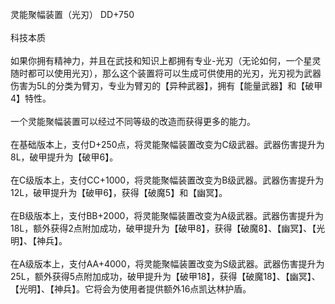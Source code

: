 <title>光刀</title>
<meta name="GENERATOR" content="WinCHM">
<meta http-equiv="Content-Type" content="text/html; charset=gb2312">
<br>灵能聚幅装置（光刃） DD+750
<br>
<br>科技本质
<br>
<br>如果你拥有精神力，并且在武技和知识上都拥有专业-光刃（无论如何，一个星灵随时都可以使用光刃），那么这个装置将可以生成可供使用的光刃，光刃视为武器伤害为5L的分类为臂刃，专业为臂刃的【异种武器】，拥有【能量武器】和【破甲4】特性。 
<br>
<br>一个灵能聚幅装置可以经过不同等级的改造而获得更多的能力。
<br>
<br>在基础版本上，支付D+250点，将灵能聚幅装置改变为C级武器。武器伤害提升为8L，破甲提升为【破甲6】。
<br>
<br>在C级版本上，支付CC+1000，将灵能聚幅装置改变为B级武器。武器伤害提升为12L，破甲提升为【破甲6】，获得【破魔5】和【幽冥】。
<br>
<br>在B级版本上，支付BB+2000，将灵能聚幅装置改变为A级武器。武器伤害提升为18L，额外获得2点附加成功，破甲提升为【破甲8】，获得【破魔8】、【幽冥】、【光明】、【神兵】。
<br>
<br>在A级版本上，支付AA+4000，将灵能聚幅装置改变为S级武器。武器伤害提升为25L，额外获得5点附加成功，破甲提升为【破甲18】，获得【破魔18】、【幽冥】、【光明】、【神兵】。它将会为使用者提供额外16点凯达林护盾。